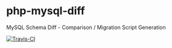 # php-mysql-diff
MySQL Schema Diff - Comparison / Migration Script Generation

[![Travis-CI](https://img.shields.io/travis/camcima/php-mysql-diff/master.svg)](https://travis-ci.org/camcima/php-mysql-diff)
